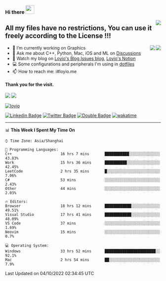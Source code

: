 <h3 align="left">Hi there <img src="https://media.giphy.com/media/hvRJCLFzcasrR4ia7z/giphy.gif" width="28"></h3>
<a align="right" href="https://github.com/loyio/loyio/blob/master/STAR/README.md"><img align="right" src="https://img.shields.io/badge/LOYIO-STAR-green" /></a>

## All my files have no restrictions, You can use it freely according to the License !!!

<a href="https://github.com/loyio#gh-light-mode-only">
     <img align="right"  src="https://loy-readme.vercel.app/api/top-langs/?username=loyio&langs_count=6&hide=css,html,jupyter%20notebook" />
</a>

<a href="https://github.com/loyio#gh-dark-mode-only">
  <img align="right"  src="https://loy-readme.vercel.app/api/top-langs/?username=loyio&langs_count=6&theme=slateorange&hide=css,html,jupyter%20notebook" />
</a>



- 🔭 I’m currently working on Graphics
- 💬 Ask me about C++, Python, Mac, iOS and ML on [Discussions](https://github.com/loyio/blog/discussions)
- 📔 Watch my blog on [Loyio's Blog](https://loyio.me),[Issues blog](https://github.com/loyio/blog/issues), [Loyio's Notion](https://loyio.notion.site/loyio/Loyio-s-Dashboard-2f56bd29222a445ea9d9e8802a1ac83b)
- 💻 Some configurations and peripherals I'm using in [dotfiles](https://github.com/loyio/dotfiles)
- 📫 How to reach me: i#loyio.me


#### Thank you for the visit.
<img src="http://profile-counter.glitch.me/loyio/count.svg" />

<img src="https://loy-readme.vercel.app/api?username=loyio&show_icons=true&hide=stars&include_all_commits=true&hide_title=true&theme=slateorange" />

     

[![loyio](https://github-profile-trophy.vercel.app/?username=loyio&theme=onedark&column=4)](https://github.com/loyio)

[![Linkedin Badge](https://img.shields.io/badge/-@loyio-0077b5?style=flat-square&logo=Linkedin&logoColor=white&labelColor=0077b5&link=https://www.linkedin.com/in/loyio-hex-363172158/)](https://www.linkedin.com/in/loyio-hex-363172158/)
[![Twitter Badge](https://img.shields.io/badge/-@loyiome-1ca0f1?style=flat-square&labelColor=1ca0f1&logo=twitter&logoColor=white&link=https://twitter.com/loyiome)](https://twitter.com/loyiome)
[![Double Badge](https://img.shields.io/badge/@loyio-007722?style=flat&logo=Douban&logoColor=white)](https://www.douban.com/people/susmote)
[![wakatime](https://wakatime.com/badge/user/c0ddc104-5a20-41d1-ab9a-c4d9ea20a4d9.svg)](https://wakatime.com/@c0ddc104-5a20-41d1-ab9a-c4d9ea20a4d9)

-------
<!--START_SECTION:waka-->
📊 **This Week I Spent My Time On** 

```text
⌚︎ Time Zone: Asia/Shanghai

💬 Programming Languages: 
C++                      16 hrs 7 mins       ███████████░░░░░░░░░░░░░░   43.83% 
Work                     15 hrs 36 mins      ██████████░░░░░░░░░░░░░░░   42.45% 
LeetCode                 2 hrs 35 mins       █░░░░░░░░░░░░░░░░░░░░░░░░   7.06% 
C#                       53 mins             ░░░░░░░░░░░░░░░░░░░░░░░░░   2.43% 
Other                    44 mins             ░░░░░░░░░░░░░░░░░░░░░░░░░   2.03%

🔥 Editors: 
Browser                  18 hrs 12 mins      ████████████░░░░░░░░░░░░░   49.51% 
Visual Studio            17 hrs 41 mins      ████████████░░░░░░░░░░░░░   48.09% 
VS Code                  37 mins             ░░░░░░░░░░░░░░░░░░░░░░░░░   1.69% 
Neovim                   15 mins             ░░░░░░░░░░░░░░░░░░░░░░░░░   0.7%

💻 Operating System: 
Windows                  33 hrs 52 mins      ███████████████████████░░   92.1% 
Mac                      2 hrs 54 mins       ██░░░░░░░░░░░░░░░░░░░░░░░   7.9%

```


 Last Updated on 04/10/2022 02:34:45 UTC
<!--END_SECTION:waka-->
